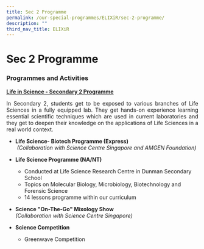 ```yaml
---
title: Sec 2 Programme
permalink: /our-special-programmes/ELIXiR/sec-2-programme/
description: ""
third_nav_title: ELIXiR
---
```

# Sec 2 Programme

### Programmes and Activities

<b><u>Life in Science - Secondary 2 Programme</u></b>

<p style="text-align: justify;">In Secondary 2, students get to be exposed to various branches of Life Sciences in a fully equipped lab. They get hands-on experience learning essential scientific techniques which are used in current laboratories and they get to deepen their knowledge on the applications of Life Sciences in a real world context.</p>

*   **Life Science- Biotech Programme (Express)**  
  _(Collaboration with Science Centre Singapore and AMGEN Foundation)_

*   **Life Science Programme (NA/NT)**

    *   Conducted at Life Science Research Centre in Dunman Secondary School
    *   Topics on Molecular Biology, Microbiology, Biotechnology and Forensic Science
    *   14 lessons programme within our curriculum

*   **Science "On-The-Go" Mixology Show**   
_(Collaboration with Science Centre Singapore)_

*   **Science Competition**
    *   Greenwave Competition